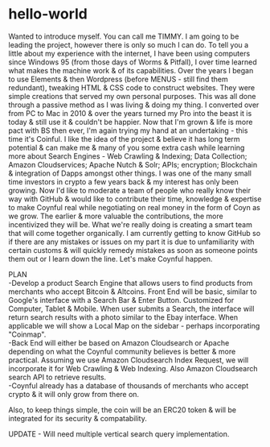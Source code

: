 # hello-world
Wanted to introduce myself. You can call me TIMMY. I am going to be leading the project, however there is only so much I can do. To tell you a little about my experience with the internet, I have been using computers since Windows 95 (from those days of Worms & Pitfall), I over time learned what makes the machine work & of its capabilities. Over the years I began to use Elements & then Wordpress (before MENUS - still find them redundant), tweaking HTML & CSS code to construct websites. They were simple creations that served my own personal purposes. This was all done through a passive method as I was living & doing my thing. I converted over from PC to Mac in 2010 & over the years turned my Pro into the beast it is today & still use it & couldn't be happier. Now that I'm grown & life is more pact with BS then ever, I'm again trying my hand at an undertaking - this time it's Coinful. I like the idea of the project & believe it has long term potential & can make me & many of you some extra cash while learning more about Search Engines - Web Crawling & Indexing; Data Collection; Amazon Cloudservices; Apache Nutch & Solr; APIs; encryption; Blockchain & integration of Dapps amongst other things. I was one of the many small time investors in crypto a few years back & my interest has only been growing. Now I'd like to moderate a team of people who really know their way with GitHub & would like to contribute their time, knowledge & expertise to make Coynful real while negotiating on real money in the form of Coyn as we grow. The earlier & more valuable the contributions, the more incentivized they will be. What we're really doing is creating a smart team that will come together organically. I am currently getting to know GitHub so if there are any mistakes or issues on my part it is due to unfamiliarity with certain customs & will quickly remedy mistakes as soon as someone points them out or I learn down the line. Let's make Coynful happen.
<p>PLAN 
<br>-Develop a product Search Engine that allows users to find products from merchants who accept Bitcoin & Altcoins. Front End will be basic, similar to Google's interface with a Search Bar & Enter Button. Customized for Computer, Tablet & Mobile. When user submits a Search, the interface will return search results with a photo similar to the Ebay interface. When applicable we will show a Local Map on the sidebar - perhaps incorporating "Coinmap".
<br>-Back End will either be based on Amazon Cloudsearch or Apache depending on what the Coynful community believes is better & more practical. Assuming we use Amazon Cloudsearch Index Request, we will incorporate it for Web Crawling & Web Indexing. Also Amazon Cloudsearch search API to retrieve results.
<br>-Coynful already has a database of thousands of merchants who accept crypto & it will only grow from there on.
<p>Also, to keep things simple, the coin will be an ERC20 token & will be integrated for its security & compatability.
<p>UPDATE - Will need multiple vertical search query implementation. 

